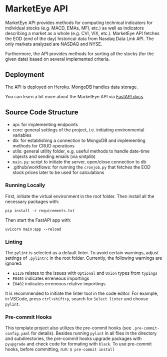 # MarketEye API

MarketEye API provides methods for computing technical indicators for individual stocks (e.g. MACD, EMAs, MFI, etc.) as well as indicators describing a market as a whole (e.g. CVI, VIX, etc.). MarketEye API fetches the EOD (end of the day) historical data from Nasdaq Data Link API. The only markets analyzed are NASDAQ and NYSE.

Furthermore, the API provides methods for sorting all the stocks (for the given date) based on several implemented criteria.

## Deployment

The API is deployed on [Heroku](https://marketeye-api.herokuapp.com/). MongoDB handles data storage.

You can learn a bit more about the MarketEye API via [FastAPI docs](https://marketeye-api.herokuapp.com/docs).

## Source Code Structure

- api: for implementing endpoints
- core: general settings of the project, i.e. initiating environmental variables
- db: for establishing a connection to MongoDB and implementing methods for CRUD operations
- utils: general utility folder, e.g. useful methods to handle date-time objects and sending emails (via smtplib)
- ```main.py```: script to initiate the server, open/close connection to db
- .github/workflows: for running the ```cronjob.py``` that fetches the EOD stock prices later to be used for calculations

### Running Locally

First, initiate the virtual environment in the root folder. Then install all the necessary packages with:
```
pip install -r requirements.txt
```
Then start the FastAPI app with:
```
uvicorn main:app --reload
```

### Linting
The ```pylint``` is selected as a default linter. To avoid certain warnings, adjust settings of ```.pylintrc``` in the root folder.
Currently, the following warnings are ignored:
- ```E1136``` relates to the issues with ```Optional``` and ```Union``` types from ```typings```
- ```E0401``` indicates erreneous importings
- ```E0402``` indicates erreneous relative importings

It is recommended to initiate the linter tool in the code editor. For example, in VSCode, press ```ctrl+shift+p```, search for ```Select linter``` and choose ```pylint```.

### Pre-commit Hooks

This template project also utilizes the pre-commit hooks (see ```.pre-commit-config.yaml``` for details). Besides running ```pylint``` in all files in the directory and subdirectories, the pre-commit hooks upgrade packages with ```pyupgrade``` and check code for formating with ```black```. To use pre-commit hooks, before committing, run:
```$ pre-commit install```
